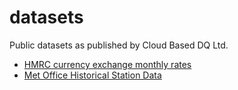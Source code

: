 # datasets
Public datasets as published by Cloud Based DQ Ltd.

- [HMRC currency exchange monthly rates](uk/gov/exchange_rates)
- [Met Office Historical Station Data](uk/gov/metoffice/historic_station_data)
